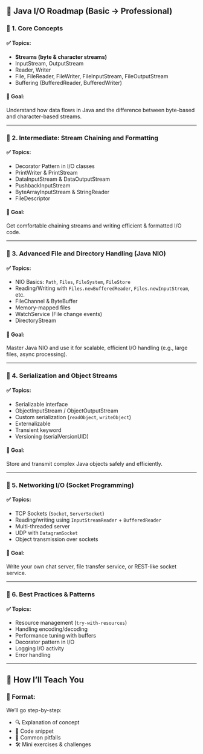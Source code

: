 ## 📘 Java I/O Roadmap (Basic → Professional)

### 🔹 1. **Core Concepts**

#### ✅ Topics:

* **Streams (byte & character streams)**
* InputStream, OutputStream
* Reader, Writer
* File, FileReader, FileWriter, FileInputStream, FileOutputStream
* Buffering (BufferedReader, BufferedWriter)

#### 🎯 Goal:

Understand how data flows in Java and the difference between byte-based and character-based streams.

---

### 🔹 2. **Intermediate: Stream Chaining and Formatting**

#### ✅ Topics:

* Decorator Pattern in I/O classes
* PrintWriter & PrintStream
* DataInputStream & DataOutputStream
* PushbackInputStream
* ByteArrayInputStream & StringReader
* FileDescriptor

#### 🎯 Goal:

Get comfortable chaining streams and writing efficient & formatted I/O code.

---

### 🔹 3. **Advanced File and Directory Handling (Java NIO)**

#### ✅ Topics:

* NIO Basics: `Path`, `Files`, `FileSystem`, `FileStore`
* Reading/Writing with `Files.newBufferedReader`, `Files.newInputStream`, etc.
* FileChannel & ByteBuffer
* Memory-mapped files
* WatchService (File change events)
* DirectoryStream

#### 🎯 Goal:

Master Java NIO and use it for scalable, efficient I/O handling (e.g., large files, async processing).

---

### 🔹 4. **Serialization and Object Streams**

#### ✅ Topics:

* Serializable interface
* ObjectInputStream / ObjectOutputStream
* Custom serialization (`readObject`, `writeObject`)
* Externalizable
* Transient keyword
* Versioning (serialVersionUID)

#### 🎯 Goal:

Store and transmit complex Java objects safely and efficiently.

---

### 🔹 5. **Networking I/O (Socket Programming)**

#### ✅ Topics:

* TCP Sockets (`Socket`, `ServerSocket`)
* Reading/writing using `InputStreamReader` + `BufferedReader`
* Multi-threaded server
* UDP with `DatagramSocket`
* Object transmission over sockets

#### 🎯 Goal:

Write your own chat server, file transfer service, or REST-like socket service.

---

### 🔹 6. **Best Practices & Patterns**

#### ✅ Topics:

* Resource management (`try-with-resources`)
* Handling encoding/decoding
* Performance tuning with buffers
* Decorator pattern in I/O
* Logging I/O activity
* Error handling

---

## 🔧 How I’ll Teach You

### 🧩 Format:

We’ll go step-by-step:

* 🔍 Explanation of concept
* 🧪 Code snippet
* 🧠 Common pitfalls
* 🛠 Mini exercises & challenges
